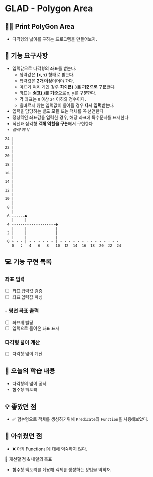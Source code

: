 # GLAD - Polygon Area

## 🙋‍♂️ Print PolyGon Area
- 다각형의 넓이를 구하는 프로그램을 만들어보자.

## 🚀 기능 요구사항

- 입력값으로 다각형의 좌표를 받는다.
  - 입력값은 **(x, y)** 형태로 받는다.
  - 입력값은 **2개 이상**이어야 한다.
  - 좌표가 여러 개인 경우 **하이픈(-)을 기준으로 구분**한다.
  - 좌표는 **쉼표(,)를 기준**으로 x, y를 구분한다.
  - 각 좌표는 `0` 이상 `24` 이하의 정수이다.
  - 올바르지 않는 입력값이 들어올 경우 **다시 입력**받는다.
- 입력을 담당하는 별도 모듈 또는 객체를 꼭 선언한다
- 정상적인 좌표값을 입력한 경우, 해당 좌표에 특수문자를 표시한다
- 직선과 삼각형 **객체 역할을 구분**해서 구현한다
- _출력 예시_
```
24 |                                                 
   |                                                 
22 |                                                 
   |                                                 
20 |                                                 
   |                                                 
18 |                                                 
   |                                                 
16 |                                                 
   |                                                 
14 |                                                 
   |                                                 
12 |                                                 
   |                                                 
10 |                                                 
   |                                                 
 8 |                                                 
   |                                                 
 6 ------●                                           
   |     |                                           
 4 --------------------●                             
   |     |             |                             
 2 |     |             |                             
   |     |             |                             
 0 + - - | - - - - - - | - - - - - - - - - - - - - - 
   0   2   4   6   8   10  12  14  16  18  20  22  24
```


## 💻 기능 구현 목록

### 좌표 입력

- [ ] 좌표 입력값 검증
- [ ] 좌표 입력값 파싱

### - 평면 좌표 출력

- [ ] 좌표계 빌딩
- [ ] 입력으로 들어온 좌표 표시

### 다각형 넓이 계산

- [ ] 다각형 넓이 계산

## 📌 오늘의 학습 내용
- 다각형의 넓이 공식
- 함수형 팩토리

## 💡 좋았던 점
- ✅ 함수형으로 객체를 생성하기위해 `Predicate`와 `Function`을 사용해보았다.

## 🤔 아쉬웠던 점
- ❌ 아직 Functional에 대해 익숙하지 않다.

📝 개선할 점 & 내일의 목표
- 함수형 팩토리를 이용해 객체를 생성하는 방법을 익히자.

